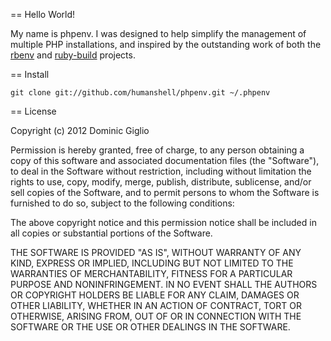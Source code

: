 == Hello World!

My name is phpenv. I was designed to help simplify the management of multiple
PHP installations, and inspired by the outstanding work of both the
[rbenv](https://github.com/sstephenson/rbenv) and
[ruby-build](https://github.com/sstephenson/ruby-build) projects.

== Install

`git clone git://github.com/humanshell/phpenv.git ~/.phpenv`

== License

Copyright (c) 2012 Dominic Giglio

Permission is hereby granted, free of charge, to any person obtaining
a copy of this software and associated documentation files (the
"Software"), to deal in the Software without restriction, including
without limitation the rights to use, copy, modify, merge, publish,
distribute, sublicense, and/or sell copies of the Software, and to
permit persons to whom the Software is furnished to do so, subject to
the following conditions:

The above copyright notice and this permission notice shall be
included in all copies or substantial portions of the Software.

THE SOFTWARE IS PROVIDED "AS IS", WITHOUT WARRANTY OF ANY KIND,
EXPRESS OR IMPLIED, INCLUDING BUT NOT LIMITED TO THE WARRANTIES OF
MERCHANTABILITY, FITNESS FOR A PARTICULAR PURPOSE AND
NONINFRINGEMENT. IN NO EVENT SHALL THE AUTHORS OR COPYRIGHT HOLDERS BE
LIABLE FOR ANY CLAIM, DAMAGES OR OTHER LIABILITY, WHETHER IN AN ACTION
OF CONTRACT, TORT OR OTHERWISE, ARISING FROM, OUT OF OR IN CONNECTION
WITH THE SOFTWARE OR THE USE OR OTHER DEALINGS IN THE SOFTWARE.

